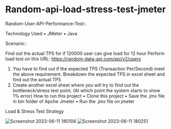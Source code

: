 # Random-api-load-stress-test-jmeter

Random-User-API-Performance-Test::


Technology Used
•	JMeter
•	Java

Scenario::



Find out the actual TPS for if 120000 user can give load for 12 hour Perform load test on this URL: https://random-data-api.com/api/v2/users
1.	You have to find out if the expected TPS (Transaction Per/Second) meet the above requirement. Breakdown the expected TPS in excel sheet and find out the actual TPS
2.	Create another excel sheet where you will try to find out the bottleneck/stress test point. (At which point the system starts to show 1% error)
How to run this project
•	Clone this project
•	Save the .jmx file in bin folder of Apche Jmeter
•	Run the .jmx file on jmeter


Load & Stress Test Strategy


![Screenshot 2023-06-11 180106](https://github.com/Diba327/Random-api-load-stress-test-jmeter/assets/62925300/08a6794b-763c-45fe-8a74-797b5c7171eb)
![Screenshot 2023-06-11 180251](https://github.com/Diba327/Random-api-load-stress-test-jmeter/assets/62925300/a33c565a-6288-49bf-9f76-d8acc71afb67)
